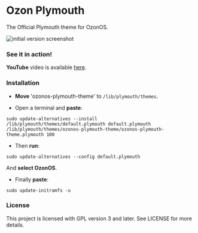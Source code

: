 Ozon Plymouth
=========
The Official Plymouth theme for OzonOS.

![initial version screenshot](https://github.com/ozonos/ozon-plymouth/blob/master/preview.png)

### See it in action!
**YouTube** video is available [here](www.github.com).

### Installation

- **Move** 'ozonos-plymouth-theme' to `/lib/plymouth/themes`.

- Open a terminal and **paste**:
```
sudo update-alternatives --install /lib/plymouth/themes/default.plymouth default.plymouth /lib/plymouth/themes/ozonos-plymouth-theme/ozonos-plymouth-theme.plymouth 100
```

- Then **run**:
 
`sudo update-alternatives --config default.plymouth`

And **select OzonOS**.

- Finally **paste**:

`sudo update-initramfs -u`

### License

This project is licensed with GPL version 3 and later. See LICENSE for more details.

